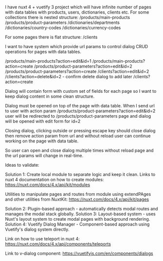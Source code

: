 I have nuxt 4 + vuetify 3 project which will have infinite number of pages
with data tables with products, users, dictionaries, clients etc.
For some collections there is nested structure:
/products/main-products
/products/product-parameters
/dictionaries/departments
/dictionaries/country-codes
/dictionaries/currency-codes

For some pages there is flat structure:
/clients

I want to have system which provide url params to control dialog CRUD operations for pages with data tables.

/products/main-products?action=edit&id=1
/products/main-products?action=create
/products/product-parameters?action=edit&id=2
/products/product-parameters?action=create
/clients?action=edit&id=2
/clients?action=delete&id=2 - confirm delete dialog to add later
/clients?action=create

Dialog will contain form with custom set of fields for each page
so I want to keep dialog content in some clean structure.

Dialog must be opened on top of the page with data table.
When I send url to user with action param /products/product-parameters?action=edit&id=2
user will be redirected to /products/product-parameters page and dialog will be opened with edit form for id=2

Closing dialog, clicking outside or pressing escape key should close dialog
then remove action param from url and without reload user can continue working on the page with data table.

So user can open and close dialog multiple times without reload page and the url params will change in real-time.

Ideas to validate:

Solution 1: Create local module to separate logic and keep it clean.
Links to nuxt 4 documentation on how to create modules:
https://nuxt.com/docs/4.x/api/kit/modules

Utilities to manipulate pages and routes from module using extendPAges and other utilities from NuxtKit:
https://nuxt.com/docs/4.x/api/kit/pages

Solution 2: Plugin-based approach - automatically detects modal routes and manages the modal stack globally.
Solution 3: Layout-based system - uses Nuxt's layout system to create modal pages with background rendering.
Solution 4: Vuetify Dialog Manager - Component-based approach using Vuetify's dialog system directly.

Link on how to use teleport in nuxt 4:
https://nuxt.com/docs/4.x/api/components/teleports

Link to v-dialog component:
https://vuetifyjs.com/en/components/dialogs
